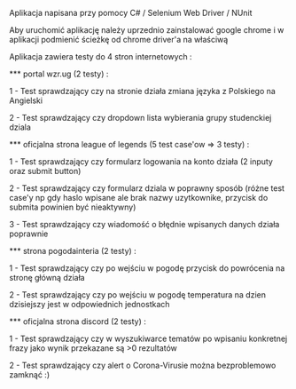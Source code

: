 Aplikacja napisana przy pomocy C# / Selenium Web Driver / NUnit

Aby uruchomić aplikację należy uprzednio zainstalować google chrome i w aplikacji podmienić ścieżkę od chrome driver'a na właściwą

Aplikacja zawiera testy do 4 stron internetowych :

*** portal wzr.ug (2 testy) :

1 - Test sprawdzający czy na stronie działa zmiana języka z Polskiego na Angielski

2 - Test sprawdzający czy dropdown lista wybierania grupy studenckiej dziala
  
*** oficjalna strona league of legends (5 test case'ow => 3 testy) :

1 - Test sprawdzający czy formularz logowania na konto działa (2 inputy oraz submit button)

2 - Test sprawdzający czy formularz dziala w poprawny sposób (różne test case'y np gdy haslo wpisane ale brak nazwy uzytkownike, przycisk do submita powinien być nieaktywny)

3 - Test sprawdzający czy wiadomość o błędnie wpisanych danych działa poprawnie
  
*** strona pogodainteria (2 testy) :

1 - Test sprawdzający czy po wejściu w pogodę przycisk do powrócenia na stronę główną działa

2 - Test sprawdzający czy po wejściu w pogodę temperatura na dzien dzisiejszy jest w odpowiednich jednostkach

*** oficjalna strona discord (2 testy) :

1 - Test sprawdzający czy w wyszukiwarce tematów po wpisaniu konkretnej frazy jako wynik przekazane są >0 rezultatów

2 - Test sprawdzający czy alert o Corona-Virusie można bezproblemowo zamknąć :)

